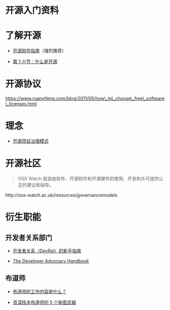 # 开源入门资料

# 了解开源

- [开源软件指南](https://opensource.guide/zh-hans/)（强烈推荐）

- [第 1 小节：什么是开源](https://gitee.com/opensource-guide/guide/%E7%AC%AC%E4%B8%80%E9%83%A8%E5%88%86%EF%BC%9A%E5%88%9D%E8%AF%86%E5%BC%80%E6%BA%90/%E7%AC%AC%201%20%E5%B0%8F%E8%8A%82%EF%BC%9A%E4%BB%80%E4%B9%88%E6%98%AF%E5%BC%80%E6%BA%90/)

# 开源协议

https://www.ruanyifeng.com/blog/2011/05/how\_to\_choose\_free\_software\_licenses.html

# 理念

- [开源项目治理模式](https://opensourceway.community/posts/foundation_introduce/oss_governance_models/)

# 开源社区

> OSS Watch 就自由软件、开源软件和开源硬件的使用、开发和许可提供公正的建议和指导。
> 
> 

http://oss\-watch.ac.uk/resources/governancemodels

# 衍生职能

## 开发者关系部门

- [开发者关系（DevRel）的新手指南](https://segmentfault.com/a/1190000022859698)

- [The Developer Advocacy Handbook](https://developer-advocacy.com/)

## 布道师

- [布道师的工作内容是什么？](https://www.zhihu.com/question/19576202)

- [资深技术布道师的 5 个秘密武器](https://segmentfault.com/a/1190000018560481)

